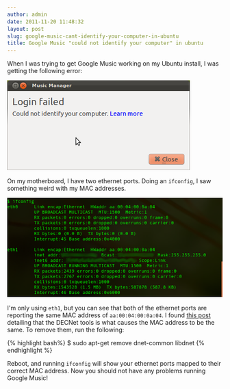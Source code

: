 ```yaml
---
author: admin
date: 2011-11-20 11:48:32
layout: post
slug: google-music-cant-identify-your-computer-in-ubuntu
title: Google Music "could not identify your computer" in ubuntu
---
```


When I was trying to get Google Music working on my Ubuntu install, I was getting the following error:

<img src="/images/bypost/google-music-cant-identify-your-computer-in-ubuntu/google-music-manager-error.png" alt="Thanks, helpful, Google"/>

On my motherboard, I have two ethernet ports.  Doing an `ifconfig`, I saw something weird with my MAC addresses.

<img src="/images/bypost/google-music-cant-identify-your-computer-in-ubuntu/ifconfig-screenshot.png" alt="Two bits if you can see what's weird"/>

I'm only using `eth1`, but you can see that both of the ethernet ports are reporting the same MAC address of `aa:00:04:00:0a:04`.  I found [this post](http://www.fantaghost.com/2010/06/eth0-mac-address-fixed-on-aa0004000a04/) detailing that the DECNet tools is what causes the MAC address to be the same.  To remove them, run the following:

{% highlight bash%}
$ sudo apt-get remove dnet-common libdnet
{% endhighlight %}

Reboot, and running `ifconfig` will show your ethernet ports mapped to their correct MAC address.  Now you should not have any problems running Google Music!